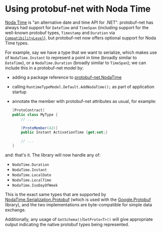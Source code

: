 # Using protobuf-net with Noda Time

[Noda Time](https://nodatime.org/) is "an alternative date and time API for .NET". protobuf-net has always had support for `DateTime` and `TimeSpan` (including support
for the well-known protobuf types, `Timestamp` and `Duration` via [`CompatibilityLevel`](http://protobuf-net.github.io/protobuf-net/compatibilitylevel)), but protobuf-net
now offers optional support for Noda Time types.

For example, say we have a type that we want to serialize, which makes use of `NodaTime.Instant` to represent a point in time (broadly similar to `DateTime`), or a `NodaTime.Duration`
(broadly similar to `TimeSpan`); we can include this in a protobuf-net model by:

- adding a package reference to [protobuf-net.NodaTime](https://www.nuget.org/packages/protobuf-net.NodaTime/)
- calling `RuntimeTypeModel.Default.AddNodaTime();` as part of application startup
- annotate the member with protobuf-net attributes as usual, for example:

    ``` c#
    [ProtoContract]
    public class MyType {
        // ...

        [ProtoMember(42)]
        public Instant ActivationTime {get;set;}

        // ...
    }
    ```

and: that's it. The library will now handle any of:

- `NodaTime.Duration`
- `NodaTime.Instant`
- `NodaTime.LocalDate`
- `NodaTime.LocalTime`
- `NodaTime.IsoDayOfWeek`

This is the exact same types that are supported by [NodaTime.Serialization.Protobuf](https://www.nuget.org/packages/NodaTime.Serialization.Protobuf) (which is used with
the [Google.Protobuf](https://www.nuget.org/packages/Google.Protobuf/) library), and the two implementations are byte-compatible for simple data exchange.

Additionally, any usage of `GetSchema()`/`GetProto<T>()` will give appropriate output indicating the native protobuf types being represented.

